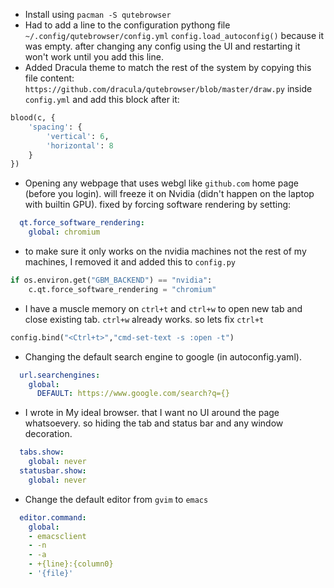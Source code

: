 * Install using `pacman -S qutebrowser`
* Had to add a line to the configuration pythong file `~/.config/qutebrowser/config.yml` `config.load_autoconfig()` because it was empty. after changing any config using the UI and restarting it won't work until you add this line.
* Added Dracula theme to match the rest of the system by copying this file content: `https://github.com/dracula/qutebrowser/blob/master/draw.py` inside `config.yml` and add this block after it:
```python
blood(c, {
    'spacing': {
        'vertical': 6,
        'horizontal': 8
    }
})
```
* Opening any webpage that uses webgl like `github.com` home page (before you login). will freeze it on Nvidia (didn't happen on the laptop with builtin GPU). fixed by forcing software rendering by setting:
```yaml
  qt.force_software_rendering:
    global: chromium
```
* to make sure it only works on the nvidia machines not the rest of my machines, I removed it and added this to `config.py`
```python
if os.environ.get("GBM_BACKEND") == "nvidia":
    c.qt.force_software_rendering = "chromium"
```

 * I have a muscle memory on `ctrl+t` and `ctrl+w` to open new tab and close existing tab. `ctrl+w` already works. so lets fix `ctrl+t`
```python
config.bind("<Ctrl+t>","cmd-set-text -s :open -t")
```
* Changing the default search engine to google (in autoconfig.yaml).
```yaml
  url.searchengines:
    global:
      DEFAULT: https://www.google.com/search?q={}
```
 * I wrote in My ideal browser. that I want no UI around the page whatsoevery. so hiding the tab and status bar and any window decoration.
```yaml
  tabs.show:
    global: never
  statusbar.show:
    global: never
```
 * Change the default editor from `gvim` to `emacs`
```yaml
  editor.command:
    global:
    - emacsclient
    - -n
    - -a
    - +{line}:{column0}
    - '{file}'
```
